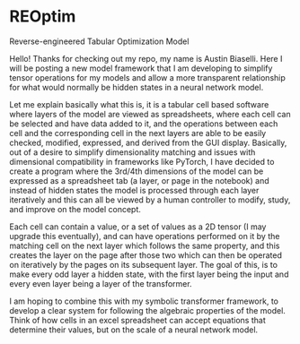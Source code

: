 # REOptim
Reverse-engineered Tabular Optimization Model

Hello! Thanks for checking out my repo, my name is Austin Biaselli. Here I will be posting a new model framework that I am developing to simplify tensor operations for my models and allow a more transparent relationship for what would normally be hidden states in a neural network model.

Let me explain basically what this is, it is a tabular cell based software where layers of the model are viewed as spreadsheets, where each cell can be selected and have data added to it, and the operations between each cell and the corresponding cell in the next layers are able to be easily checked, modified, expressed, and derived from the GUI display. Basically, out of a desire to simplify dimensionality matching and issues with dimensional compatibility in frameworks like PyTorch, I have decided to create a program where the 3rd/4th dimensions of the model can be expressed as a spreadsheet tab (a layer, or page in the notebook) and instead of hidden states the model is processed through each layer iteratively and this can all be viewed by a human controller to modify, study, and improve on the model concept.

Each cell can contain a value, or a set of values as a 2D tensor (I may upgrade this eventually), and can have operations performed on it by the matching cell on the next layer which follows the same property, and this creates the layer on the page after those two which can then be operated on iteratively by the pages on its subsequent layer. The goal of this, is to make every odd layer a hidden state, with the first layer being the input and every even layer being a layer of the transformer. 

I am hoping to combine this with my symbolic transformer framework, to develop a clear system for following the algebraic properties of the model. Think of how cells in an excel spreadsheet can accept equations that determine their values, but on the scale of a neural network model.
